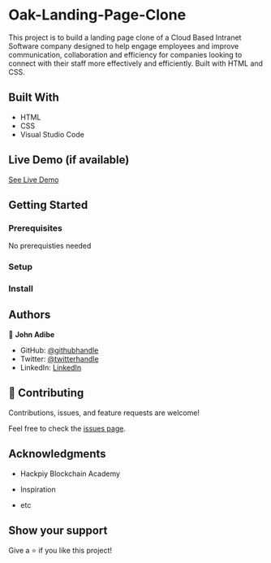# Oak-Landing-Page-Clone
This project is to build a landing page clone of a Cloud Based Intranet Software company designed to help engage employees and improve communication, collaboration and efficiency for companies looking to connect with their staff more effectively and efficiently. Built with HTML and CSS.

## Built With

- HTML
- CSS
- Visual Studio Code

## Live Demo (if available)

[See Live Demo](https://johnadibe.github.io/Oak-Landing-Page-Clone/)

## Getting Started

### Prerequisites

No prerequisties needed

### Setup

### Install

## Authors

👤 **John Adibe**

- GitHub: [@githubhandle](https://github.com/johnadibe)
- Twitter: [@twitterhandle](https://twitter.com/JohnAdibe2)
- LinkedIn: [LinkedIn](https://linkedin.com/in/john-adibe-400b36166/)

## 🤝 Contributing

Contributions, issues, and feature requests are welcome!

Feel free to check the [issues page](../../issues/).

## Acknowledgments

- Hackpiy Blockchain Academy

- Inspiration

- etc

## Show your support

Give a ⭐️ if you like this project!
